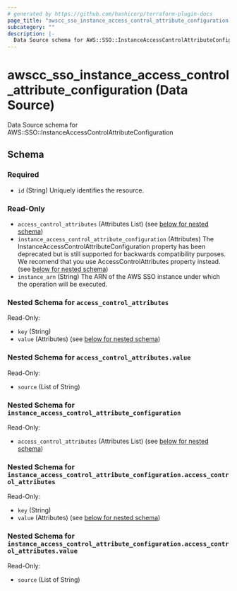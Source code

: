 ```yaml
---
# generated by https://github.com/hashicorp/terraform-plugin-docs
page_title: "awscc_sso_instance_access_control_attribute_configuration Data Source - terraform-provider-awscc"
subcategory: ""
description: |-
  Data Source schema for AWS::SSO::InstanceAccessControlAttributeConfiguration
---
```


# awscc_sso_instance_access_control_attribute_configuration (Data Source)

Data Source schema for AWS::SSO::InstanceAccessControlAttributeConfiguration



<!-- schema generated by tfplugindocs -->
## Schema

### Required

- `id` (String) Uniquely identifies the resource.

### Read-Only

- `access_control_attributes` (Attributes List) (see [below for nested schema](#nestedatt--access_control_attributes))
- `instance_access_control_attribute_configuration` (Attributes) The InstanceAccessControlAttributeConfiguration property has been deprecated but is still supported for backwards compatibility purposes. We recomend that you use  AccessControlAttributes property instead. (see [below for nested schema](#nestedatt--instance_access_control_attribute_configuration))
- `instance_arn` (String) The ARN of the AWS SSO instance under which the operation will be executed.

<a id="nestedatt--access_control_attributes"></a>
### Nested Schema for `access_control_attributes`

Read-Only:

- `key` (String)
- `value` (Attributes) (see [below for nested schema](#nestedatt--access_control_attributes--value))

<a id="nestedatt--access_control_attributes--value"></a>
### Nested Schema for `access_control_attributes.value`

Read-Only:

- `source` (List of String)



<a id="nestedatt--instance_access_control_attribute_configuration"></a>
### Nested Schema for `instance_access_control_attribute_configuration`

Read-Only:

- `access_control_attributes` (Attributes List) (see [below for nested schema](#nestedatt--instance_access_control_attribute_configuration--access_control_attributes))

<a id="nestedatt--instance_access_control_attribute_configuration--access_control_attributes"></a>
### Nested Schema for `instance_access_control_attribute_configuration.access_control_attributes`

Read-Only:

- `key` (String)
- `value` (Attributes) (see [below for nested schema](#nestedatt--instance_access_control_attribute_configuration--access_control_attributes--value))

<a id="nestedatt--instance_access_control_attribute_configuration--access_control_attributes--value"></a>
### Nested Schema for `instance_access_control_attribute_configuration.access_control_attributes.value`

Read-Only:

- `source` (List of String)
